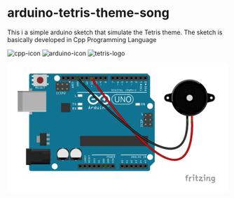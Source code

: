 # arduino-tetris-theme-song

This i a simple arduino sketch that simulate the Tetris theme.
The sketch is basically developed in Cpp Programming Language

![cpp-icon](https://img.icons8.com/color/96/000000/c-plus-plus-logo.png)
![arduino-icon](https://img.icons8.com/fluent/96/000000/arduino.png)
![tetris-logo](https://cdn6.aptoide.com/imgs/e/1/1/e11061982c840599527dc07de640036d_icon.png?w=120)


![arduino-schema](arduino-schema.png)

